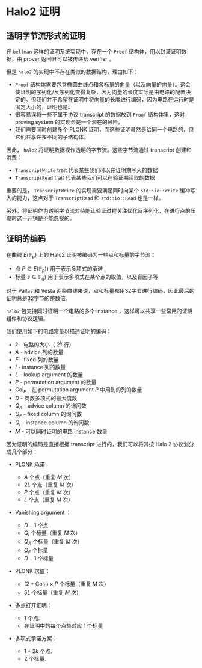 # Halo2 证明

## 透明字节流形式的证明

在 `bellman` 这样的证明系统实现中，存在一个 `Proof` 结构体，用以封装证明数据，由 prover 返回且可以被传递给 verifier 。

但是 `halo2` 的实现中不存在类似的数据结构，理由如下：

- `Proof` 结构体需要包含椭圆曲线点和各标量的向量（以及向量的向量）。这会使证明的序列化/反序列化变得复杂，因为向量的长度实际是由电路的配置决定的。但我们并不希望在证明中将向量的长度进行编码，因为电路在运行时是固定大小的，证明也是。
- 很容易误将一些不属于协议 transcript 的数据放到 `Proof` 结构体里，这对 proving system 的实现会是一个潜在的风险。
- 我们需要同时创建多个 PLONK 证明，而这些证明虽然是给同一个电路的，但它们共享许多不同的子结构体。

因此， `halo2` 将证明数据视作透明的字节流。这些字节流通过 transcript 创建和消费：

- `TranscriptWrite` trait 代表某些我们可以在证明期写入的数据
- `TranscriptRead` trait 代表某些我们可以在验证期读取的数据

重要的是， `TranscriptWrite` 的实现需要满足同时向某个 `std::io::Write` 缓冲写入的能力，这点对于 `TranscriptRead` 和 `std::io::Read` 也是一样。

另外，将证明作为透明字节流对待能让验证过程关注优化反序列化，在进行点的压缩时这一开销是不能忽视的。

## 证明的编码

在曲线 $E(\mathbb{F}_p)$ 上的 Halo2 证明被编码为一些点和标量的字节流：

- 点 $P \in E(\mathbb{F}_p)$) 用于表示多项式的承诺
- 标量 $s \in \mathbb{F}_q$) 用于表示多项式在某个点的取值，以及盲因子等

对于 Pallas 和 Vesta 两条曲线来说，点和标量都用32字节进行编码，因此最后的证明总是32字节的整数倍。

`halo2` 包支持同时证明一个电路的多个 instance ，这样可以共享一些常用的证明组件和协议逻辑。

我们使用如下的电路常量以描述证明的编码：

- $k$ - 电路的大小（ $2^k$ 行）
- $A$ - advice 列的数量
- $F$ - fixed 列的数量
- $I$ - instance 列的数量
- $L$ - lookup argument 的数量
- $P$ - permutation argument 的数量
- $\textsf{Col}_P$ - 在 permutation argument $P$ 中用到的列的数量
- $D$ - 商数多项式的最大度数
- $Q_A$ - advice column 的询问数
- $Q_F$ - fixed column 的询问数
- $Q_I$ - instance column 的询问数
- $M$ - 可以同时证明的电路 instance 数量

因为证明的编码是直接根据 transcript 进行的，我们可以将其按 Halo 2 协议划分成几个部分：

- PLONK 承诺 :
  - $A$ 个点（重复 $M$ 次）
  - $2L$ 个点（重复 $M$ 次）
  - $P$ 个点（重复 $M$ 次）
  - $L$ 个点（重复 $M$ 次）

- Vanishing argument ：
  - $D - 1$ 个点.
  - $Q_I$ 个标量（重复 $M$ 次）
  - $Q_A$ 个标量（重复 $M$ 次）
  - $Q_F$ 个标量
  - $D - 1$ 个标量

- PLONK 求值：
  - $(2 + \textsf{Col}_P) \times P$ 个标量（重复 $M$ 次）
  - $5L$ 个标量（重复 $M$ 次）

- 多点打开证明：
  - 1 个点.
  - 在证明中的每个点集对应 1 个标量

- 多项式承诺方案：
  - $1 + 2k$ 个点.
  - $2$ 个标量.
